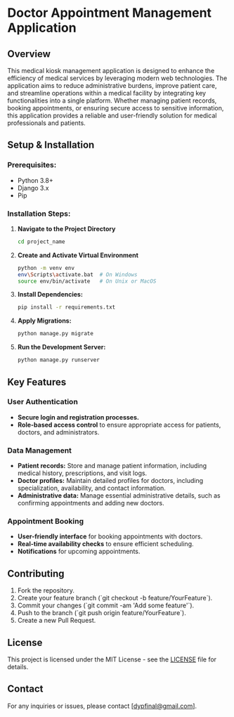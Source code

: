 
# Doctor Appointment Management Application

## Overview

This medical kiosk management application is designed to enhance the efficiency of medical services by leveraging modern web technologies. The application aims to reduce administrative burdens, improve patient care, and streamline operations within a medical facility by integrating key functionalities into a single platform. Whether managing patient records, booking appointments, or ensuring secure access to sensitive information, this application provides a reliable and user-friendly solution for medical professionals and patients.

## Setup & Installation

### Prerequisites:
- Python 3.8+
- Django 3.x
- Pip

### Installation Steps:
1. **Navigate to the Project Directory**
    ```sh
    cd project_name
    ```
2. **Create and Activate Virtual Environment**
    ```sh
    python -m venv env 
    env\Scripts\activate.bat  # On Windows
    source env/bin/activate   # On Unix or MacOS
    ```
3. **Install Dependencies:**
    ```sh
    pip install -r requirements.txt
    ```
4. **Apply Migrations:**
    ```sh
    python manage.py migrate
    ```
5. **Run the Development Server:**
    ```sh
    python manage.py runserver
    ```

## Key Features

### User Authentication
- **Secure login and registration processes.**
- **Role-based access control** to ensure appropriate access for patients, doctors, and administrators.

### Data Management
- **Patient records:** Store and manage patient information, including medical history, prescriptions, and visit logs.
- **Doctor profiles:** Maintain detailed profiles for doctors, including specialization, availability, and contact information.
- **Administrative data:** Manage essential administrative details, such as confirming appointments and adding new doctors.

### Appointment Booking
- **User-friendly interface** for booking appointments with doctors.
- **Real-time availability checks** to ensure efficient scheduling.
- **Notifications** for upcoming appointments.

## Contributing

1. Fork the repository.
2. Create your feature branch (\`git checkout -b feature/YourFeature\`).
3. Commit your changes (\`git commit -am 'Add some feature'\`).
4. Push to the branch (\`git push origin feature/YourFeature\`).
5. Create a new Pull Request.

## License

This project is licensed under the MIT License - see the [LICENSE](LICENSE) file for details.

## Contact

For any inquiries or issues, please contact [dypfinal@gmail.com].
